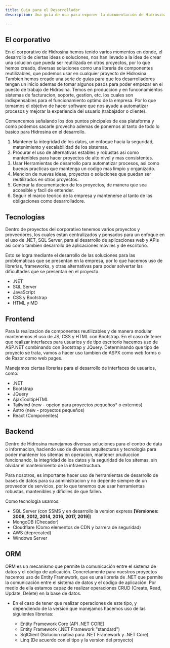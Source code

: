 ```yaml
---
title: Guia para el Desarrollador 
description: Una guía de uso para exponer la documentación de Hidrosina. 

---
```




## El corporativo

En el corporativo de Hidrosina hemos tenido varios momentos en donde, el desarrollo de ciertas ideas o soluciones, nos han llevado a la idea de crear una solucion que pueda ser reutilizada en otros proyectos, por lo que hemos creado, diversas soluciones como una libreria de componentes reutilizables, que podemos usar en cualquier proyecto de Hidrosina. Tambien hemos creado una serie de guías para que los desarrolladores tengan un inicio ademas de tomar algunos pasos para poder empezar en el puesto de trabajo de Hidrosina. Temos en produccion y en funconamientos sistemas de facturacion, soporte, gestion, etc. los cuales son indispensables para el funcionamiento optimo de la empresa. Por lo que tomamos el objetivo de hacer software que nos ayude a automatizar procesos y mejorar la experiencia del usuario (trabajador o cliente).



Comencemos señalando los dos puntos pincipales de esa plataforma y como podemos sacarle provecho ademas de ponernos al tanto de todo lo basico para Hidrosina en el desarrollo.

1. Mantener la integridad de los datos, un enfoque hacia la seguridad, matenimiento y escalabilidad de los sistemas.
2. Procurar el uso de alternativas estables y robustas asi como mantenibles para hacer proyectos de alto nivel y mas consistentes.
3. Usar Herramientas de desarrollo para automatizar procesos, asi como buenas practicas que mantenga un codigo mas limpio y organizado.
4. Mencion de nuevas ideas, proyectos o soluciones que puedan ser reutilizados en otros proyectos.
5. Generar la documentacion de los proyectos, de manera que sea accesible y facil de entender.
6. Seguir el marco teorico de la empresa y mantenerse al tanto de las obligaciones como desarrolladore.


## Tecnologías

Dentro de proyectos del corporativo tenemos varios proyectos y proveedores, los cuales estan centralizados y pensados para un enfoque en el uso de .NET, SQL Server, para el desarrollo de aplicaciones web y APIs asi como tambien desarrollo de aplicaciones móviles y de escritorio.

Esto se logra mediante el desarrollo de las soluciones para las problematicas que se presentan en la empresa, por lo que hacemos uso de librerias, frameworks, y otras alternativas para poder solvertar las dificultades que se presentan en el proyecto.

- .NET
- SQL Server
- JavaScript
- CSS y Bootstrap
- HTML y MD
  


## Frontend

Para la realizacion de componentes reutilizables y de manera modular mantenemos el uso de JS, CSS y HTML con Bootstrap. En el caso de tener que realizar interfaces para usuarios y de tipo escritorio hacemos uso de ASP.NET combinando con Bootstrap y JQuery. Determinando que tipo de proyecto se trata, vamos a hacer uso tambien de ASPX como web forms o de Razor como web pages.

Manejamos ciertas librerias para el desarrollo de interfaces de usuarios, como:

- .NET
- Bootstrap
- JQuery
- AjaxTooltipHTML
- Tailwind (new - opcion para proyectos pequeños* o externos)
- Astro (new - proyectos pequeños)
- React (Componentes)


## Backend


Dentro de Hidrosina manejamos diversas soluciones para el contro de data o informacion, haciendo uso de diversas arquitecturas y tecnologia para poder mantener los sitemas en operacion, mantener pruduccion funcionando, la integridad de los datos y la seguridad de los sitemas, sin olvidar el mantenimiento de la infraestructura.

Para nosotros, es importante hacer uso de herramientas de desarrollo de bases de datos para su administracion y no depende siempre de un proveedor de servicios, por lo que tenemos que usar herramientas robustas, mantenibles y dificiles de que fallen.

Como tecnologia usamos:
- SQL Server (con SSMS y en desarrollo la version express **[Versiones: 2008, 2012, 2014, 2016, 2017, 2019]**)
- MongoDB (Checador)
- Cloudflare (Como elementos de CDN y barrera de seguridad)
- AWS (deprecated)
- Windows Server



## ORM

ORM es un mecanismo que permite la comunicación entre el sistema de datos y el código de aplicación. Concretamente para nuestros proyectos hacemos uso de Entity Framework, que es una librería de .NET que permite la comunicación entre el sistema de datos y el código de aplicación. Por medio de ella estamos capaz de realizar operaciones CRUD (Create, Read, Update, Delete) en la base de datos. 

- En el caso de tener que realizar operaciones de este tipo, y dependiendo de la version que manejamos hacemos uso de las siguientes librerias:

  - Entity Framework Core (API .NET CORE)
  - Entity Framework (.NET Framework "standard")
  - SqlClient (Solucion nativa para .NET Framework y .NET Core)
  - Linq (De acuerdo con el tipo y la version del proyecto)




 
<!-- ## Referencias

- Read [about how-to guides](https://diataxis.fr/how-to-guides/) in the Diátaxis framework -->
